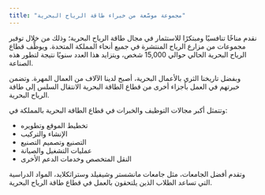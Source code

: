```yaml
---
title: "مجموعة موسَّعة من خبراء طاقة الرياح البحرية"
---
```

نقدم مناخًا تنافسيًا ومبتكرًا للاستثمار في مجال طاقة الرياح البحرية؛ وذلك من خلال توفير مجموعات من مزارع الرياح المنتشرة في جميع أنحاء المملكة المتحدة. ويوظِّف قطاع الرياح البحرية الحالي حوالي 15,000 شخص، ويتزايد هذا العدد سنويًا نتيجة لتطور هذه الصناعة.

وبفضل تاريخنا الثري بالأعمال البحرية، أصبح لدينا الآلاف من العمال المهرة. وتضمن خبرتهم في العمل بأجزاء أخرى من قطاع الطاقة البحرية الانتقال السلس إلى طاقة الرياح البحرية.

وتتمثل أكبر مجالات التوظيف والخبرات في قطاع الطاقة البحرية بالمملكة في:

- تخطيط الموقع وتطويره
- الإنشاء والتركيب
- التصنيع وتصميم التصنيع
- عمليات التشغيل والصيانة
- النقل المتخصص وخدمات الدعم الأخرى

وتقدم أفضل الجامعات، مثل جامعات مانشستر وشيفيلد وستراثكلايد، المواد الدراسية التي تساعد الطلاب الذين يلتحقون بالعمل في قطاع طاقة الرياح البحرية.
